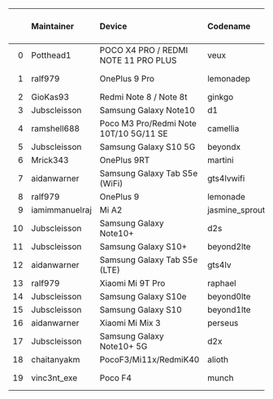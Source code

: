 |    | Maintainer     | Device                                 | Codename       |   Last Pex Version | Device Status   |
|---:|:---------------|:---------------------------------------|:---------------|-------------------:|:----------------|
|  0 | Potthead1      | POCO X4 PRO / REDMI NOTE 11 PRO PLUS   | veux           |                5.7 | Not-Maintained  |
|  1 | ralf979        | OnePlus 9 Pro                          | lemonadep      |                5.8 | Not-Maintained  |
|  2 | GioKas93       | Redmi Note 8 / Note 8t                 | ginkgo         |                5.1 | Active          |
|  3 | Jubscleisson   | Samsung Galaxy Note10                  | d1             |                5.9 | Active          |
|  4 | ramshell688    | Poco M3 Pro/Redmi Note 10T/10 5G/11 SE | camellia       |                5.1 | Active          |
|  5 | Jubscleisson   | Samsung Galaxy S10 5G                  | beyondx        |                5.9 | Active          |
|  6 | Mrick343       | OnePlus 9RT                            | martini        |                5.1 | Active          |
|  7 | aidanwarner    | Samsung Galaxy Tab S5e (WiFi)          | gts4lvwifi     |                5.1 | Active          |
|  8 | ralf979        | OnePlus 9                              | lemonade       |                5.9 | Active          |
|  9 | iamimmanuelraj | Mi A2                                  | jasmine_sprout |                5.1 | Active          |
| 10 | Jubscleisson   | Samsung Galaxy Note10+                 | d2s            |                5.9 | Active          |
| 11 | Jubscleisson   | Samsung Galaxy S10+                    | beyond2lte     |                5.9 | Active          |
| 12 | aidanwarner    | Samsung Galaxy Tab S5e (LTE)           | gts4lv         |                5.1 | Active          |
| 13 | ralf979        | Xiaomi Mi 9T Pro                       | raphael        |                5.1 | Active          |
| 14 | Jubscleisson   | Samsung Galaxy S10e                    | beyond0lte     |                5.9 | Active          |
| 15 | Jubscleisson   | Samsung Galaxy S10                     | beyond1lte     |                5.9 | Active          |
| 16 | aidanwarner    | Xiaomi Mi Mix 3                        | perseus        |                5.1 | Active          |
| 17 | Jubscleisson   | Samsung Galaxy Note10+ 5G              | d2x            |                5.9 | Active          |
| 18 | chaitanyakm    | PocoF3/Mi11x/RedmiK40                  | alioth         |                5.1 | Active          |
| 19 | vinc3nt_exe    | Poco F4                                | munch          |                5.7 | Not-Maintained  |
